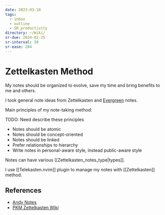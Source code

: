 ```yaml
---
date: 2023-03-10
tags:
  - inbox
  - outline
  - SR_productivity
directory: ~/Wiki/
sr-due: 2024-02-25
sr-interval: 30
sr-ease: 284
---
```


# Zettelkasten Method

My notes should be organized to evolve, save my time and bring benefits to me
and others.

I took general note ideas from Zettelkasten and
[Evergreen](https://notes.andymatuschak.org/About_these_notes) notes.

Main principles of my note-taking method:

TODO: Need describe these principles

- Notes should be atomic
- Notes should be concept-oriented
- Notes should be linked
- Prefer relationships to hierarchy
- Write notes in personal-aware style, instead public-aware style

Notes can have various [[Zettelkasten_notes_type|types]].

I use [[Telekasten.nvim]] plugin to manage my notes with [[Zettelkasten]] method.

## References

- [Andy Notes](https://notes.andymatuschak.org/About_these_notes)
- [PKM Zettelkasten Wiki](https://zk.zettel.page/)
